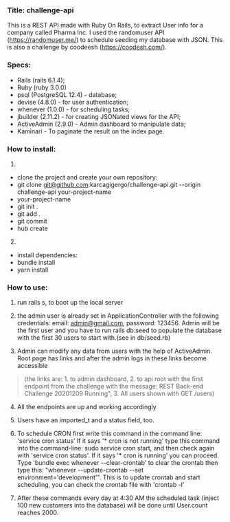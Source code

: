 ### Title: challenge-api

This is a REST API made with Ruby On Rails, to extract User info for a company called Pharma Inc.
I used the randomuser API (https://randomuser.me/) to schedule seeding my database with JSON.
This is also a challenge by coodeesh (https://coodesh.com/).

### Specs:
  - Rails (rails 6.1.4);
  - Ruby (ruby 3.0.0)
  - psql (PostgreSQL 12.4) - database;
  - devise (4.8.0) - for user authentication;
  - whenever (1.0.0) - for scheduling tasks;
  - jbuilder (2.11.2) - for creating JSONated views for the API;
  - ActiveAdmin (2.9.0) - Admin dashboard to manipulate data;
  - Kaminari - To paginate the result on the index page.


### How to install:

1. 
  - clone the project and create your own repository:
  - git clone git@github.com:karcagigergo/challenge-api.git --origin challenge-api your-project-name
  - your-project-name
  - git init .
  - git add .
  - git commit
  - hub create
2.  
  - install dependencies:
  - bundle install
  - yarn install

### How to use:


1. run rails s, to boot up the local server

2. the admin user is already set in ApplicationController with the following credentials: email: admin@gmail.com, password: 123456. Admin will be the first user and you have to run rails db:seed to populate the database with the first 30 users to start with.(see in db/seed.rb)

3. Admin can modify any data from users with the help of ActiveAdmin. Root page has links and after the admin logs in these links become accessible 

> (the links are: 1. to admin dashboard, 2. to api root with the first endpoint from the challenge with the message: REST Back-end Challenge 20201209 Running", 3. All users shown with GET /users)

4. All the endpoints are up and working accordingly

5. Users have an imported_t and a status field, too.

6. To schedule CRON first write this command in the command line: 'service cron status'
   If it says '* cron is not running' type this command into the command-line: sudo service cron start, and then check
   again with 'service cron status'. If it says '* cron is running' you can proceed.
   Type 'bundle exec whenever --clear-crontab' to clear the crontab then type this: "whenever --update-crontab --set environment='development'". This is to update crontab and start scheduling, you can check the crontab file with
   'crontab -l'

7. After these commands every day at 4:30 AM the scheduled task (inject 100 new customers into the database) will be done until User.count reaches 2000.
